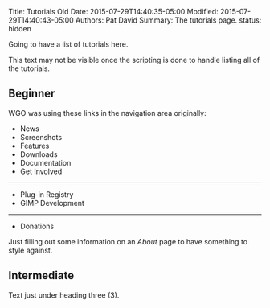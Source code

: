 Title: Tutorials Old
Date: 2015-07-29T14:40:35-05:00
Modified: 2015-07-29T14:40:43-05:00
Authors: Pat David
Summary: The tutorials page.
status: hidden

Going to have a list of tutorials here.

This text may not be visible once the scripting is done to handle listing all of the tutorials.

## Beginner

WGO was using these links in the navigation area originally:

* News
* Screenshots
* Features
* Downloads
* Documentation
* Get Involved
---
* Plug-in Registry
* GIMP Development
---

* Donations


Just filling out some information on an _About_ page to have something to style against.


## Intermediate
Text just under heading three (3).
